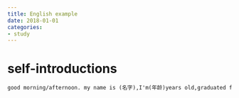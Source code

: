 ```yaml
---
title: English example 
date: 2018-01-01
categories:
- study
---
```


# self-introductions

```txt
good morning/afternoon. my name is (名字),I'm(年龄)years old,graduated from (学校) ,I'm majoring in (专业),as to my favorite activity ,I like playing basketball .  thank you
```